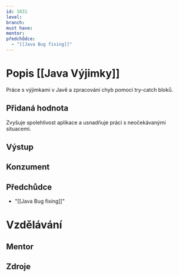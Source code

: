 ```yaml
---
id: 1031
level: 
branch: 
must have: 
mentor: 
předchůdce: 
  - "[[Java Bug fixing]]"
---
```



# Popis [[Java Výjimky]]
Práce s výjimkami v Javě a zpracování chyb pomocí try-catch bloků.

## Přidaná hodnota
Zvyšuje spolehlivost aplikace a usnadňuje práci s neočekávanými situacemi.

## Výstup


## Konzument


## Předchůdce

  - "[[Java Bug fixing]]"

# Vzdělávání


## Mentor


## Zdroje